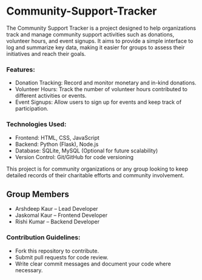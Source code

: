 # Community-Support-Tracker

The Community Support Tracker is a project designed to help organizations track and manage community support activities such as donations, volunteer hours, and event signups. It aims to provide a simple interface to log and summarize key data, making it easier for groups to assess their initiatives and reach their goals.

### Features:
- Donation Tracking: Record and monitor monetary and in-kind donations.
- Volunteer Hours: Track the number of volunteer hours contributed to different activities or events.
- Event Signups: Allow users to sign up for events and keep track of participation.

### Technologies Used:
- Frontend: HTML, CSS, JavaScript
- Backend: Python (Flask), Node.js
- Database: SQLite, MySQL (Optional for future scalability)
- Version Control: Git/GitHub for code versioning

This project is for community organizations or any group looking to keep detailed records of their charitable efforts and community involvement. 

## Group Members

- Arshdeep Kaur – Lead Developer
- Jaskomal Kaur – Frontend Developer
- Rishi Kumar – Backend Developer

### Contribution Guidelines:
- Fork this repository to contribute.
- Submit pull requests for code review.
- Write clear commit messages and document your code where necessary.
